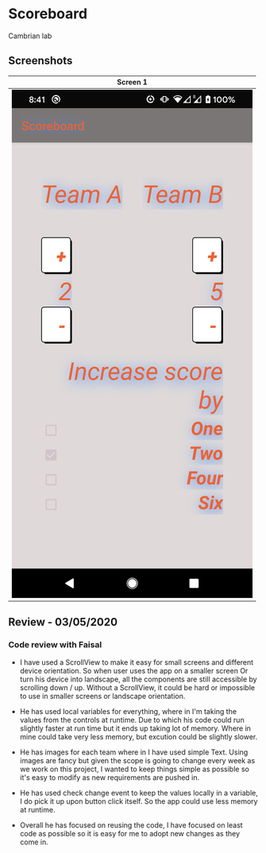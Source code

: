 # Scoreboard

Cambrian lab

## Screenshots

| Screen 1                           |
| ---------------------------------- |
| ![Screen 1](./images/screen_1.png) |

## Review - 03/05/2020

### Code review with Faisal

- I have used a ScrollView to make it easy for small screens and different device orientation. So when user uses the app on a smaller screen Or turn his device into landscape, all the components are still accessible by scrolling down / up. Without a ScrollView, it could be hard or impossible to use in smaller screens or landscape orientation.

- He has used local variables for everything, where in I'm taking the values from the controls at runtime. Due to which his code could run slightly faster at run time but it ends up taking lot of memory. Where in mine could take very less memory, but excution could be slightly slower.

- He has images for each team where in I have used simple Text. Using images are fancy but given the scope is going to change every week as we work on this project, I wanted to keep things simple as possible so it's easy to modify as new requirements are pushed in.

- He has used check change event to keep the values locally in a variable, I do pick it up upon button click itself. So the app could use less memory at runtime.

- Overall he has focused on reusing the code, I have focused on least code as possible so it is easy for me to adopt new changes as they come in.
